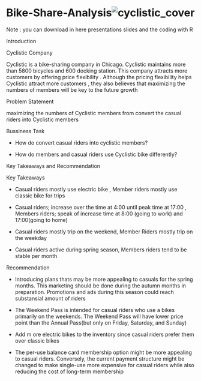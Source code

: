 # Bike-Share-Analysis![cyclistic_cover](https://user-images.githubusercontent.com/88269271/213092997-5a06a224-222b-4ab6-91c3-5e006c3796b2.jpg)
Note : you can download in here presentations slides and the coding with R

Introduction

Cyclistic Company

Cyclistic is a bike-sharing company in Chicago. Cyclistic maintains  more than 5800 bicycles and 600 docking station.  This company attracts more customers by offering price flexibility . Although the pricing flexibility helps Cyclistic attract more customers , they also believes that maximizing the numbers of members will be key to the future growth 

Problem Statement 

maximizing the numbers of Cyclistic members from convert the casual riders into Cyclistic members

Bussiness Task 

-	How do convert casual riders into cyclistic members? 

- How do members and casual riders use Cyclistic bike differently? 

Key Takeaways and Recommendation 

Key Takeaways 

- Casual riders mostly use electric bike , Member riders mostly use classic bike for trips 

- Casual riders; increase over the time at 4:00 until peak time at 17:00 , Members riders; speak of increase time at 8:00 (going to work) and 17:00(going to home)

- Casual riders mostly trip on the weekend, Member Riders mostly trip on the weekday 

- Casual riders active during spring season, Members riders tend to be stable per month

Recommendation

- Introducing plans thats may be more appealing to casuals for the spring months. This marketing should be done during the autumn months in preparation. Promotions and ads during this season could reach substansial amount of riders 

- The Weekend Pass is intended for casual riders who use a bikes primarily on the weekends. The Weekend Pass will have lower price point than the Annual Pass(but only on Friday, Saturday, and Sunday)

- Add m ore electric bikes to the inventory since casual riders prefer them over classic bikes

- The per-use balance card membership option might be more appealing to casual riders. Conversely, the current payment structure might be changed to make single-use more expensive for casual riders while also reducing the cost of long-term membership

